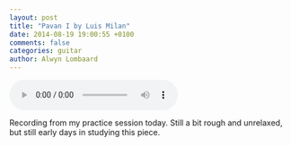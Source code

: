 ```yaml
---
layout: post
title: "Pavan I by Luis Milan"
date: 2014-08-19 19:00:55 +0100
comments: false
categories: guitar
author: Alwyn Lombaard
---
```


<audio controls>
  <source src="/music/Pavan_20140819_182702.mp3" type="audio/mpeg">
Your browser does not support the audio element but you can get the recording [here](/music/Pavan_20140819_182702.mp3)
</audio>

Recording from my practice session today. Still a bit rough and unrelaxed, but still early days in studying this piece.





